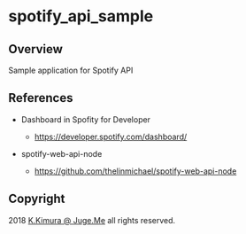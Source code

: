 # spotify_api_sample


## Overview

Sample application for Spotify API



## References

- Dashboard in Spofity for Developer

    - https://developer.spotify.com/dashboard/

- spotify-web-api-node

    - https://github.com/thelinmichael/spotify-web-api-node


## Copyright

2018 [K.Kimura @ Juge.Me](https://github.com/dotnsf) all rights reserved.
